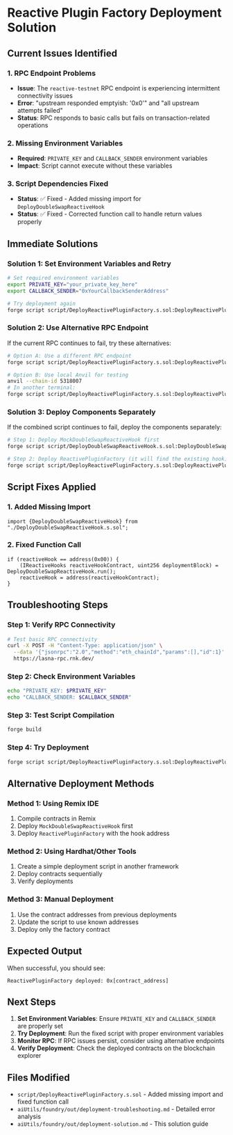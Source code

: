 # Reactive Plugin Factory Deployment Solution

## Current Issues Identified

### 1. RPC Endpoint Problems
- **Issue**: The `reactive-testnet` RPC endpoint is experiencing intermittent connectivity issues
- **Error**: "upstream responded emptyish: '0x0'" and "all upstream attempts failed"
- **Status**: RPC responds to basic calls but fails on transaction-related operations

### 2. Missing Environment Variables
- **Required**: `PRIVATE_KEY` and `CALLBACK_SENDER` environment variables
- **Impact**: Script cannot execute without these variables

### 3. Script Dependencies Fixed
- **Status**: ✅ Fixed - Added missing import for `DeployDoubleSwapReactiveHook`
- **Status**: ✅ Fixed - Corrected function call to handle return values properly

## Immediate Solutions

### Solution 1: Set Environment Variables and Retry

```bash
# Set required environment variables
export PRIVATE_KEY="your_private_key_here"
export CALLBACK_SENDER="0xYourCallbackSenderAddress"

# Try deployment again
forge script script/DeployReactivePluginFactory.s.sol:DeployReactivePluginFactory --legacy --broadcast --rpc-url reactive-testnet --chain-id 5318007 -vvvv
```

### Solution 2: Use Alternative RPC Endpoint

If the current RPC continues to fail, try these alternatives:

```bash
# Option A: Use a different RPC endpoint
forge script script/DeployReactivePluginFactory.s.sol:DeployReactivePluginFactory --legacy --broadcast --rpc-url "https://alternative-rpc-endpoint.com" --chain-id 5318007 -vvvv

# Option B: Use local Anvil for testing
anvil --chain-id 5318007
# In another terminal:
forge script script/DeployReactivePluginFactory.s.sol:DeployReactivePluginFactory --legacy --broadcast --rpc-url http://localhost:8545 --chain-id 5318007 -vvvv
```

### Solution 3: Deploy Components Separately

If the combined script continues to fail, deploy the components separately:

```bash
# Step 1: Deploy MockDoubleSwapReactiveHook first
forge script script/DeployDoubleSwapReactiveHook.s.sol:DeployDoubleSwapReactiveHook --legacy --broadcast --rpc-url reactive-testnet --chain-id 5318007 -vvvv

# Step 2: Deploy ReactivePluginFactory (it will find the existing hook)
forge script script/DeployReactivePluginFactory.s.sol:DeployReactivePluginFactory --legacy --broadcast --rpc-url reactive-testnet --chain-id 5318007 -vvvv
```

## Script Fixes Applied

### 1. Added Missing Import
```solidity
import {DeployDoubleSwapReactiveHook} from "./DeployDoubleSwapReactiveHook.s.sol";
```

### 2. Fixed Function Call
```solidity
if (reactiveHook == address(0x00)) {
    (IReactiveHooks reactiveHookContract, uint256 deploymentBlock) = DeployDoubleSwapReactiveHook.run();
    reactiveHook = address(reactiveHookContract);
}
```

## Troubleshooting Steps

### Step 1: Verify RPC Connectivity
```bash
# Test basic RPC connectivity
curl -X POST -H "Content-Type: application/json" \
  --data '{"jsonrpc":"2.0","method":"eth_chainId","params":[],"id":1}' \
  https://lasna-rpc.rnk.dev/
```

### Step 2: Check Environment Variables
```bash
echo "PRIVATE_KEY: $PRIVATE_KEY"
echo "CALLBACK_SENDER: $CALLBACK_SENDER"
```

### Step 3: Test Script Compilation
```bash
forge build
```

### Step 4: Try Deployment
```bash
forge script script/DeployReactivePluginFactory.s.sol:DeployReactivePluginFactory --legacy --broadcast --rpc-url reactive-testnet --chain-id 5318007 -vvvv
```

## Alternative Deployment Methods

### Method 1: Using Remix IDE
1. Compile contracts in Remix
2. Deploy `MockDoubleSwapReactiveHook` first
3. Deploy `ReactivePluginFactory` with the hook address

### Method 2: Using Hardhat/Other Tools
1. Create a simple deployment script in another framework
2. Deploy contracts sequentially
3. Verify deployments

### Method 3: Manual Deployment
1. Use the contract addresses from previous deployments
2. Update the script to use known addresses
3. Deploy only the factory contract

## Expected Output

When successful, you should see:
```
ReactivePluginFactory deployed: 0x[contract_address]
```

## Next Steps

1. **Set Environment Variables**: Ensure `PRIVATE_KEY` and `CALLBACK_SENDER` are properly set
2. **Try Deployment**: Run the fixed script with proper environment variables
3. **Monitor RPC**: If RPC issues persist, consider using alternative endpoints
4. **Verify Deployment**: Check the deployed contracts on the blockchain explorer

## Files Modified

- `script/DeployReactivePluginFactory.s.sol` - Added missing import and fixed function call
- `aiUtils/foundry/out/deployment-troubleshooting.md` - Detailed error analysis
- `aiUtils/foundry/out/deployment-solution.md` - This solution guide
